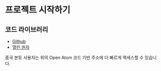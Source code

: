 # 프로젝트 시작하기

## 코드 라이브러리

* [Github](https://github.com/3TiSite)
* [열린 원자](https://atomgit.com/orgs/3ti)

중국 본토 사용자는 위의 Open Atom 코드 기반 주소에 더 빠르게 액세스할 수 있습니다.
